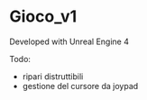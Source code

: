 # Gioco_v1

Developed with Unreal Engine 4

Todo:
- ripari distruttibili
- gestione del cursore da joypad
